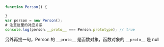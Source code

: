 ```javascript
function Person() {

}
var person = new Person();
# 注意这里的对应关系
console.log(person.__proto__ === Person.prototype); // true
```

另外再提一句，Person 的 `__proto__` 是函数对象，函数对象的 `__proto__` 是 null